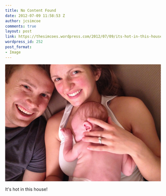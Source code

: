 ```yaml
---
title: No Content Found
date: 2012-07-09 11:58:53 Z
author: jcsimcoe
comments: true
layout: post
link: https://thesimcoes.wordpress.com/2012/07/09/its-hot-in-this-house/
wordpress_id: 252
post_format:
- Image
---
```


![](/public/assets/tumblr_m6vbu6hxxo1qbwpqvo1_1280.jpg)

It's hot in this house!
